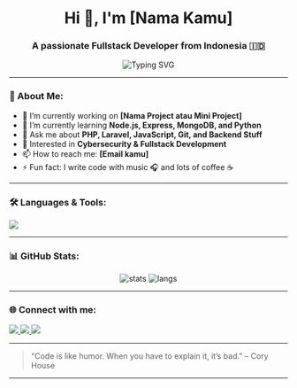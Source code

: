 <h1 align="center">Hi 👋, I'm [Nama Kamu]</h1>
<h3 align="center">A passionate Fullstack Developer from Indonesia 🇮🇩</h3>

<p align="center">
  <img src="https://readme-typing-svg.herokuapp.com?font=Fira+Code&weight=500&size=24&pause=1000&color=09F7F7&center=true&vCenter=true&width=435&lines=Welcome+to+my+GitHub!;Coding+is+my+superpower!;Always+Learning+Something+New." alt="Typing SVG" />
</p>

---

### 💫 About Me:
- 🔭 I’m currently working on **[Nama Project atau Mini Project]**
- 🌱 I’m currently learning **Node.js, Express, MongoDB, and Python**
- 💬 Ask me about **PHP, Laravel, JavaScript, Git, and Backend Stuff**
- 🧠 Interested in **Cybersecurity & Fullstack Development**
- 📫 How to reach me: **[Email kamu]**
- ⚡ Fun fact: I write code with music 🎧 and lots of coffee ☕️

---

### 🛠️ Languages & Tools:

<p align="left">
  <img src="https://skillicons.dev/icons?i=html,css,js,php,laravel,react,nodejs,mongodb,mysql,git,figma,vscode" />
</p>

---

### 📊 GitHub Stats:
<p align="center">
  <img src="https://github-readme-stats.vercel.app/api?username=USERNAME&show_icons=true&theme=tokyonight" alt="stats" />
  <img src="https://github-readme-stats.vercel.app/api/top-langs/?username=USERNAME&layout=compact&theme=tokyonight" alt="langs" />
</p>

---

### 🌐 Connect with me:
<p align="left">
  <a href="https://www.linkedin.com/in/NAMA-LINKEDIN/" target="_blank">
    <img src="https://img.shields.io/badge/LinkedIn-blue?style=for-the-badge&logo=linkedin&logoColor=white" />
  </a>
  <a href="mailto:EMAIL@EMAIL.COM">
    <img src="https://img.shields.io/badge/Gmail-D14836?style=for-the-badge&logo=gmail&logoColor=white" />
  </a>
  <a href="https://www.instagram.com/USERNAME/" target="_blank">
    <img src="https://img.shields.io/badge/Instagram-E4405F?style=for-the-badge&logo=instagram&logoColor=white" />
  </a>
</p>

---

> “Code is like humor. When you have to explain it, it’s bad.” – Cory House

---

